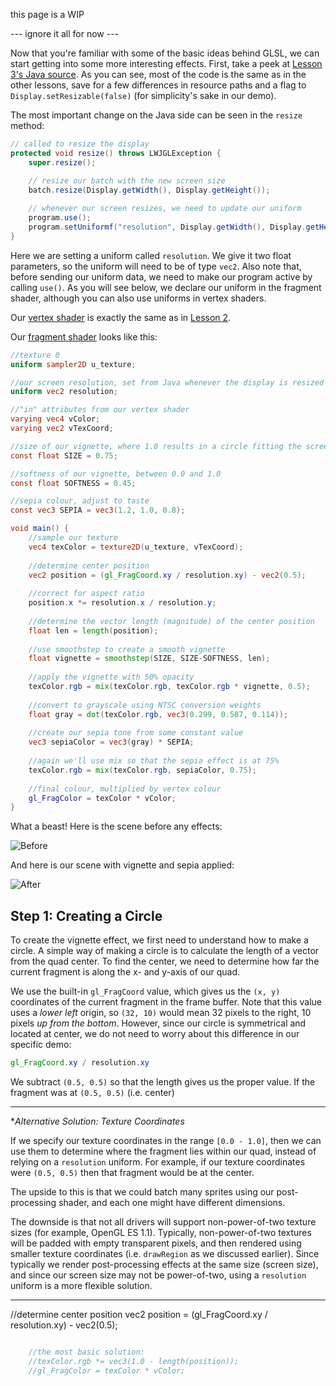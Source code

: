 this page is a WIP

--- ignore it all for now ---


Now that you're familiar with some of the basic ideas behind GLSL, we can start getting into some more interesting effects. First, take a peek at [Lesson 3's Java source](https://github.com/mattdesl/lwjgl-basics/blob/master/test/mdesl/test/shadertut/ShaderLesson3.java). As you can see, most of the code is the same as in the other lessons, save for a few differences in resource paths and a flag to `Display.setResizable(false)` (for simplicity's sake in our demo).

The most important change on the Java side can be seen in the `resize` method:
```java
// called to resize the display
protected void resize() throws LWJGLException {
	super.resize();

	// resize our batch with the new screen size
	batch.resize(Display.getWidth(), Display.getHeight());
	
	// whenever our screen resizes, we need to update our uniform
	program.use();
	program.setUniformf("resolution", Display.getWidth(), Display.getHeight());
}
```

Here we are setting a uniform called `resolution`. We give it two float parameters, so the uniform will need to be of type `vec2`. Also note that, before sending our uniform data, we need to make our program active by calling `use()`. As you will see below, we declare our uniform in the fragment shader, although you can also use uniforms in vertex shaders.

Our [vertex shader](https://github.com/mattdesl/lwjgl-basics/blob/master/test/res/shadertut/lesson3.vert) is exactly the same as in [Lesson 2](ShaderLesson2). 

Our [fragment shader](https://github.com/mattdesl/lwjgl-basics/blob/master/test/res/shadertut/lesson3.frag) looks like this:

```glsl
//texture 0
uniform sampler2D u_texture;

//our screen resolution, set from Java whenever the display is resized
uniform vec2 resolution;

//"in" attributes from our vertex shader
varying vec4 vColor;
varying vec2 vTexCoord;

//size of our vignette, where 1.0 results in a circle fitting the screen
const float SIZE = 0.75;

//softness of our vignette, between 0.0 and 1.0
const float SOFTNESS = 0.45;

//sepia colour, adjust to taste
const vec3 SEPIA = vec3(1.2, 1.0, 0.8); 

void main() {
	//sample our texture
	vec4 texColor = texture2D(u_texture, vTexCoord);
	
	//determine center position
	vec2 position = (gl_FragCoord.xy / resolution.xy) - vec2(0.5);
	
	//correct for aspect ratio
	position.x *= resolution.x / resolution.y;
	
	//determine the vector length (magnitude) of the center position
	float len = length(position);
	
	//use smoothstep to create a smooth vignette
	float vignette = smoothstep(SIZE, SIZE-SOFTNESS, len);
	
	//apply the vignette with 50% opacity
	texColor.rgb = mix(texColor.rgb, texColor.rgb * vignette, 0.5);
	
	//convert to grayscale using NTSC conversion weights
	float gray = dot(texColor.rgb, vec3(0.299, 0.587, 0.114));
	
	//create our sepia tone from some constant value
	vec3 sepiaColor = vec3(gray) * SEPIA;
		
	//again we'll use mix so that the sepia effect is at 75%
	texColor.rgb = mix(texColor.rgb, sepiaColor, 0.75);
	
	//final colour, multiplied by vertex colour
	gl_FragColor = texColor * vColor;
}
```

What a beast! Here is the scene before any effects:

![Before]()

And here is our scene with vignette and sepia applied:

![After]()

## Step 1: Creating a Circle

To create the vignette effect, we first need to understand how to make a circle. A simple way of making a circle is to calculate the length of a vector from the quad center. To find the center, we need to determine how far the current fragment is along the x- and y-axis of our quad. 

We use the built-in `gl_FragCoord` value, which gives us the `(x, y)` coordinates of the current fragment in the frame buffer. Note that this value uses a *lower left* origin, so `(32, 10)` would mean 32 pixels to the right, 10 pixels *up from the bottom*. However, since our circle is symmetrical and located at center, we do not need to worry about this difference in our specific demo:

```glsl
gl_FragCoord.xy / resolution.xy
```



We subtract `(0.5, 0.5)` so that the length gives us the proper value. If the fragment was at `(0.5, 0.5)` (i.e. center)

***

**Alternative Solution: Texture Coordinates*

If we specify our texture coordinates in the range `[0.0 - 1.0]`, then we can use them to determine where the fragment lies within our quad, instead of relying on a `resolution` uniform. For example, if our texture coordinates were `(0.5, 0.5)` then that fragment would be at the center.

The upside to this is that we could batch many sprites using our post-processing shader, and each one might have different dimensions.

The downside is that not all drivers will support non-power-of-two texture sizes (for example, OpenGL ES 1.1). Typically, non-power-of-two textures will be padded with empty transparent pixels, and then rendered using smaller texture coordinates (i.e. `drawRegion` as we discussed earlier). Since typically we render post-processing effects at the same size (screen size), and since our screen size may not be power-of-two, using a `resolution` uniform is a more flexible solution. 

***

//determine center position
vec2 position = (gl_FragCoord.xy / resolution.xy) - vec2(0.5);

```glsl

	//the most basic solution:
	//texColor.rgb *= vec3(1.0 - length(position));
	//gl_FragColor = texColor * vColor;
```